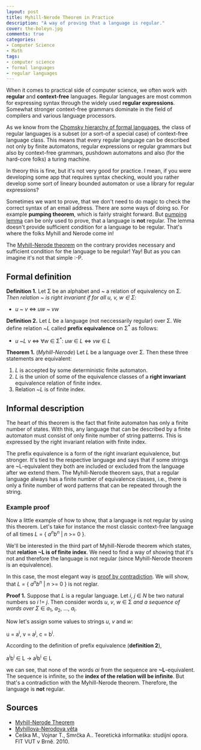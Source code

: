 ```yaml
---
layout: post
title: Myhill-Nerode Theorem in Practice
description: "A way of proving that a language is regular."
cover: the-boleyn.jpg
comments: true
categories:
- Computer Science
- Math
tags:
- computer science
- formal languages
- regular languages
---
```

When it comes to practical side of computer science, we often work with
**regular** and **context-free** languages. Regular languages are most common
for expressing syntax through the widely used **regular expressions**. Somewhat
stronger context-free grammars dominate in the field of compilers and various
language processors.

As we know from the [Chomsky hierarchy of formal
languages](http://en.wikipedia.org/wiki/Chomsky_hierarchy), the class of
regular languages is a subset (or a sort-of a special case) of context-free
language class. This means that every regular language can be described not
only by finite automatons, regular expressions or regular grammars but also by
context-free grammars, pushdown automatons and also (for the hard-core folks) a
turing machine.

In theory this is fine, but it's not very good for practice. I mean, if you
were developing some app that requires syntax checking, would you rather
develop some sort of lineary bounded automaton or use a library for regular
expressions?

Sometimes we want to prove, that we don't need to do magic to check the
correct syntax of an email address. There are some ways of doing so. For
example **pumping theorem**, which is fairly straight forward. But [pumping
lemma](http://en.wikipedia.org/wiki/Pumping_lemma) can be only used to prove,
that a language is **not** regular. The lemma doesn't provide sufficient
condition for a language to be regular. That's where the folks Myhill and
Nerode come in!

The [Myhill-Nerode
theorem](http://en.wikipedia.org/wiki/Myhill%E2%80%93Nerode_theorem) on the
contrary provides necessary and sufficient condition for the language to be
regular! Yay! But as you can imagine it's not that simple :-P.

## Formal definition

**Definition 1.** Let Σ be an alphabet and ~ a relation of equivalency on
Σ<sup>*</sup>. Then relation ~ is right invariant if for all _u_, _v_, _w_ ∈
Σ<sup>*</sup>:

- _u_ ~ _v_ <=> _uw_ ~ _vw_

**Definition 2.** Let _L_ be a language (not neccessarily regular) over Σ. We
define relation ~_L_ called **prefix equivalence** on Σ<sup>*</sup> as follows:

- _u_ ~_L_ _v_ <=> ∀_w_ ∈ Σ<sup>*</sup>: _uw_ ∈ _L_ <=> _vw_ ∈ _L_

**Theorem 1.** (_Myhill-Nerode_) Let _L_ be a language over Σ. Then these three
statements are equivalent:

1. _L_ is accepted by some deterministic finite automaton.
2. _L_ is the union of some of the equivalence classes of a **right invariant**
equivalence relation of finite index.
3. Relation ~_L_ is of finite index.

## Informal description

The heart of this theorem is the fact that finite automaton has only a finite
number of states. With this, any language that can be described by a finite
automaton must consist of only finite number of string patterns. This is
expressed by the right invariant relation with finite index.

The prefix equivalence is a form of the right invariant equivalence, but
stronger. It's tied to the respective language and says that if some strings
are ~L-equivalent they both are included or excluded from the language after we
extend them. The Myhill-Nerode theorem says, that a regular language always has
a finite number of equivalence classes, i.e., there is only a finite number of
word patterns that can be repeated through the string.

### Example proof

Now a little example of how to show, that a language is not regular by using
this theorem. Let's take for instance the most classic context-free language of
all times _L_ = { _a<sup>n</sup>b<sup>n</sup>_ | _n_ >= 0 }.

We'll be interested in the third part of Myhill-Nerode theorem which states,
that **relation ~L is of finite index**. We need to find a way of showing that
it's not and therefore the language is not regular (since Myhill-Nerode theorem
is an equivalence).

In this case, the most elegant way is [proof by
contradiction](http://linuxwell.wordpress.com/2011/10/24/theorem-proving-in-mathematics/
"Theorem Proving in Mathematics"). We will show, that
_L_ = { _a<sup>n</sup>b<sup>n</sup>_ | _n_ >= 0 } is not reglar.

**Proof 1.** Suppose that _L_ is a regular language. Let _i_, _j_ ∈ _N_
be two natural numbers so _i_ != _j_. Then consider words _u_, _v_, _w_ ∈
Σ<sup>*</sup> and a sequence of words over Σ<sup>*</sup> ∈ _a_<sub>1</sub>,
_a_<sub>2</sub>, ..., _a_<sub>i</sub>.

Now let's assign some values to strings _u_, _v_ and _w_:

u = a<sup>i</sup>, v = a<sup>j</sup>, c = b<sup>i</sup>.

According to the definition of prefix equivalence (**definition 2**),

a<sup>i</sup>b<sup>i</sup> ∈ L -> a<sup>j</sup>b<sup>i</sup> ∈ L

we can see, that none of the words _ai_ from the sequence are
**~L**-equivalent. The sequence is infinite, so the **index of the relation
will be infinite**. But that's a contradiction with the Myhill-Nerode theorem.
Therefore, the language is **not** regular.

## Sources

- [Myhill-Nerode Theorem](http://www.mec.ac.in/resources/notes/notes/automata/Myhill%20theorm.htm)
- [Myhillova-Nerodova věta](http://cs.wikipedia.org/wiki/Myhillova-Nerodova_v%C4%9Bta)
- Češka M., Vojnar T., Smrčka A.. Teoretická informatika: studijní opora. FIT VUT v Brně. 2010.

